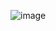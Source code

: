 ![image](https://github.com/kaungkaunglay/travel_diaries/assets/102147034/8bf81051-90e3-4690-91f6-a9da8d9f5082)
